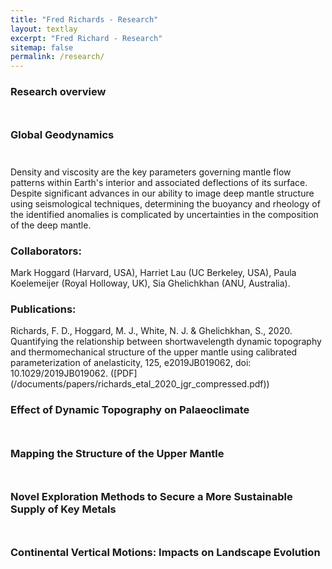 ```yaml
---
title: "Fred Richards - Research"
layout: textlay
excerpt: "Fred Richard - Research"
sitemap: false
permalink: /research/
---
```


<h3 style="font-weight: bold">Research overview</h3> 
<p style="padding-top:10px">
<!--I am interested in understanding the surface expression of deep Earth dynamics and structure. My past research has focused on constraining and modelling the impacts of mantle convection on surface elevations and landscape evolution. This work has helped to reconcile numerical models and observations of this so-called ‘dynamic’ topography, while revealing that convectively driven vertical motions may occur at rates of up to 100 m per million years. These fast-evolving perturbations have significant implications across the Earth Sciences as they may destabilise polar ice sheets, alter ocean circulation via closure of ocean gateways, and control locations of resource-bearing sedimentary basins. My current work aims to integrate geological and geophysical observations with numerical models to better constrain dynamic topography and glacial isostatic adjustment in order to assess their impact on polar ice mass change and palaeo-sea level estimates. These outputs will serve as useful tie points to calibrate ice sheet models, reducing uncertainty in projections of future sea-level rise.-->
</p>

<h3 style="font-weight: bold">Global Geodynamics</h3>
<p style="padding-top:10px">
</p>

Density and viscosity are the key parameters governing mantle flow patterns within Earth's interior and associated deflections of its surface. Despite significant advances in our ability to image deep mantle structure using seismological techniques, determining the buoyancy and rheology of the identified anomalies is complicated by uncertainties in the composition of the deep mantle.

<!--The density field of the mantle is a key parameter in constraining the dynamics of mantle flow. We have set out to understand mantle density by appealing to a much-neglected geophysical process, namely solid Earth tides. Predicting the deformation of the solid Earth in response to periodic luni-solar forcings has a rich history in classical physics, with theoretical work dating back to Newton. The advent of modern space geodetic methods (e.g., surveying using the Global Positioning System) has yielded unprecedented constraints on solid Earth tidal deformation and revealed geographical variations in body tide deformation at the sub-mm level. These variations are indicative of heterogeneity in mantle buoyancy and elastic structure.-->

<!--Using a tidal theory we developed, we have shown that the deepest parts of the mantle beneath African and the Pacific are characterized by negative buoyancy. Such a result holds implications for the compositional distribution of the mantle, which in turn provides information on the primordial state of the mantle, and its ongoing evolution and how efficiently the mantle mixes. This initial application shows the great promise of “tidal tomography” in elucidating deep mantle buoyancy structure and there are many directions to be taken (e.g., augmenting data to include many types of tides, joint inversions with more conventional data, further generalizing the theory to allow for more complicated processes).-->

<h3 style="font-weight: bold">Collaborators:</h3> Mark Hoggard (Harvard, USA), Harriet Lau (UC Berkeley, USA), Paula Koelemeijer (Royal Holloway, UK), Sia Ghelichkhan (ANU, Australia).

<h3 style="font-weight: bold">Publications:</h3> Richards, F. D., Hoggard, M. J., White, N. J. & Ghelichkhan, S., 2020. Quantifying the relationship between shortwavelength dynamic topography and thermomechanical structure of the upper mantle using calibrated parameterization of anelasticity, 125, e2019JB019062, doi: 10.1029/2019JB019062. ([PDF](/documents/papers/richards_etal_2020_jgr_compressed.pdf))

</p>

<h3 style="font-weight: bold">Effect of Dynamic Topography on Palaeoclimate</h3>
<p style="padding-top:10px">
</p>

<h3 style="font-weight: bold">Mapping the Structure of the Upper Mantle</h3>
<p style="padding-top:10px">
</p>

<h3 style="font-weight: bold">Novel Exploration Methods to Secure a More Sustainable Supply of Key Metals</h3>
<p style="padding-top:10px">
</p>

<h3 style="font-weight: bold">Continental Vertical Motions: Impacts on Landscape Evolution</h3>
<p style="padding-top:10px">
</p>

